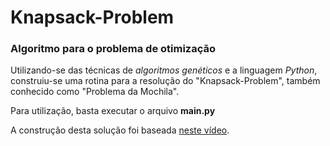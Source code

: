 # Knapsack-Problem

### Algoritmo para o problema de otimização

Utilizando-se das técnicas de *algoritmos genéticos* e a linguagem *Python*, construiu-se uma rotina para a resolução do "Knapsack-Problem", também conhecido como "Problema da Mochila".

Para utilização, basta executar o arquivo **main.py**

A construção desta solução foi baseada [neste vídeo](https://youtu.be/sXzFIrSt11o).